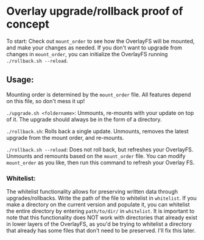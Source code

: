 #  Overlay upgrade/rollback proof of concept

To start: 
Check out `mount_order` to see how the OverlayFS will be mounted, and make your changes as needed. If you don't want to upgrade from changes in `mount_order`, you can initialize the OverlayFS running `./rollback.sh --reload`.  

## Usage:

Mounting order is determined by the `mount_order` file. All features depend on this file, so don't mess it up!

`./upgrade.sh <foldername>`: Unmounts, re-mounts with your update on top of it. The upgrade should always be in the form of a directory. 

`./rollback.sh`: Rolls back a single update. Unmounts, removes the latest upgrade from the mount order, and re-mounts.

`./rollback.sh --reload`: Does not roll back, but refreshes your OverlayFS. Unmounts and remounts based on the `mount_order` file. You can modify `mount_order` as you like, then run this command to refresh your Overlay FS. 

### Whitelist: 

The whitelist functionality allows for preserving written data through upgrades/rollbacks. Write the path of the file to whitelist in `whitelist`. If you make a directory on the current version and populate it, you can whitelist the entire directory by entering `path/to/dir/` in `whitelist`. It is important to note that this functionality does NOT work with directories that already exist in lower layers of the OverlayFS, as you'd be trying to whitelist a directory that already has some files that don't need to be preserved. I'll fix this later.  